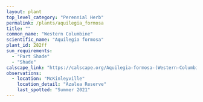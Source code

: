 ```yaml
---
layout: plant                                                              
top_level_category: "Perennial Herb"
permalink: /plants/aquilegia_formosa
title: ""
common_name: "Western Columbine"
scientific_name: "Aquilegia formosa"
plant_id: 282ff
sun_requirements:
  - "Part Shade"
  - "Shade"
calscape_link: "https://calscape.org/Aquilegia-formosa-(Western-Columbine)"
observations: 
  - location: "McKinleyville"
    location_detail: "Azalea Reserve"
    last_spotted: "Summer 2021"
---
```


